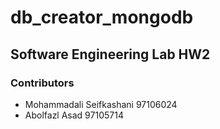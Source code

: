 # db_creator_mongodb
## Software Engineering Lab HW2
### Contributors
- Mohammadali Seifkashani 97106024
- Abolfazl Asad 97105714
